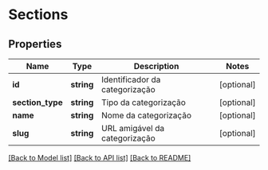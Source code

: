 # Sections

## Properties
Name | Type | Description | Notes
------------ | ------------- | ------------- | -------------
**id** | **string** | Identificador da categorização | [optional] 
**section_type** | **string** | Tipo da categorização | [optional] 
**name** | **string** | Nome da categorização | [optional] 
**slug** | **string** | URL amigável da categorização | [optional] 

[[Back to Model list]](../README.md#documentation-for-models) [[Back to API list]](../README.md#documentation-for-api-endpoints) [[Back to README]](../README.md)


